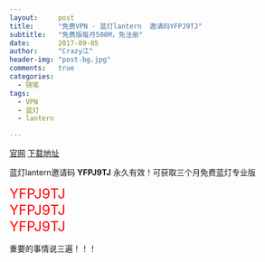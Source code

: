 ```yaml
---
layout:     post
title:      "免费VPN - 蓝灯lantern  邀请码YFPJ9TJ"
subtitle:   "免费版每月500M，免注册"
date:       2017-09-05
author:     "Crazy江"
header-img: "post-bg.jpg"
comments:   true
categories:
  - 随笔
tags: 
  - VPN
  - 蓝灯
  - lantern

---
```




[官网](https://www.getlantern.org/zh_CN/)
[下载地址](https://github.com/getlantern/forum/)

蓝灯lantern邀请码 **YFPJ9TJ** 永久有效！可获取三个月免费蓝灯专业版

<font color=red size=5>YFPJ9TJ</font><br>
<font color=red size=5>YFPJ9TJ</font><br>
<font color=red size=5>YFPJ9TJ</font>

重要的事情说三遍！！！